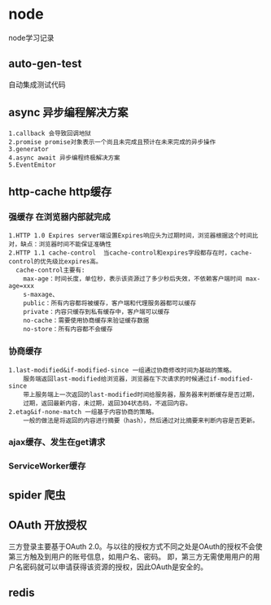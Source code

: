 # node
node学习记录

## auto-gen-test
自动集成测试代码

## async 异步编程解决方案
    1.callback 会导致回调地狱
    2.promise promise对象表示一个尚且未完成且预计在未来完成的异步操作
    3.generator
    4.async await 异步编程终极解决方案
    5.EventEmitor

## http-cache http缓存
### 强缓存 在浏览器内部就完成
    1.HTTP 1.0 Expires server端设置Expires响应头为过期时间，浏览器根据这个时间比对，缺点：浏览器时间不能保证准确性
    2.HTTP 1.1 cache-control  当cache-control和expires字段都存在时，cache-control的优先级比expires高。
      cache-control主要有: 
        max-age：时间长度，单位秒，表示该资源过了多少秒后失效，不依赖客户端时间 max-age=xxx
        s-maxage、
        public：所有内容都将被缓存，客户端和代理服务器都可以缓存
        private：内容只缓存到私有缓存中，客户端可以缓存
        no-cache：需要使用协商缓存来验证缓存数据
        no-store：所有内容都不会缓存


### 协商缓存
    1.last-modified&if-modified-since 一组通过协商修改时间为基础的策略。
        服务端返回last-modified给浏览器，浏览器在下次请求的时候通过if-modified-since
        带上服务端上一次返回的last-modified时间给服务器，服务器来判断缓存是否过期，
        过期，返回最新内容，未过期，返回304状态码，不返回内容。
    2.etag&if-none-match 一组基于内容协商的策略。
        一般的做法是将返回的内容进行摘要（hash），然后通过对比摘要来判断内容是否更新。


### ajax缓存、发生在get请求

### ServiceWorker缓存

## spider 爬虫

## OAuth 开放授权
三方登录主要基于OAuth 2.0。与以往的授权方式不同之处是OAuth的授权不会使第三方触及到用户的账号信息，如用户名、密码。
即，第三方无需使用用户的用户名密码就可以申请获得该资源的授权，因此OAuth是安全的。

## redis
